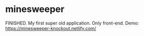 # minesweeper
FINISHED. My first super old application. Only front-end.
Demo: https://minesweeper-knockout.netlify.com/
